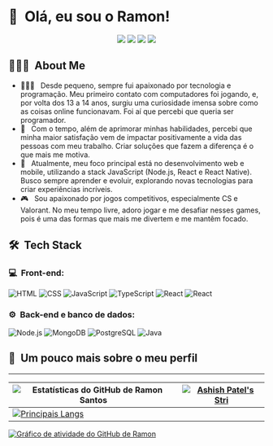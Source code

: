 <h1>👋 &nbsp;Olá, eu sou o Ramon!</h1>
<p align="center">
<a href="https://instagram.com/ramon_xp9"><img src="https://img.shields.io/badge/-@ramon_xp9_-E4405F?style=flat-square&logo=Instagram&logoColor=white"/></a>
<a href="https://ramonsantosportfolio.vercel.app"><img src="https://img.shields.io/badge/-ramonsantosportfolio.com.br-3423A6?style=flat-square&logo=Google-Chrome&logoColor=white"/></a>
<a href="https://www.linkedin.com/in/ramon-santosxp"><img src="https://img.shields.io/badge/Ramon%20Santos%20Xp-0077B5?style=flat-square&logo=Linkedin&logoColor=white"/></a>
<a href="mailto:ramonfishh@gmail.com"><img src="https://img.shields.io/badge/-ramonfishh@gmail.com-D14836?style=flat-square&logo=Gmail&logoColor=white"/></a>

</p>

<h2> 👨🏻‍💻 &nbsp;About Me </h2>

- 👨🏻‍💻 &nbsp; Desde pequeno, sempre fui apaixonado por tecnologia e programação. Meu primeiro contato com computadores foi jogando, e, por volta dos 13 a 14 anos, surgiu uma curiosidade imensa sobre como as coisas online funcionavam.
Foi aí que percebi que queria ser programador.
- 💚 &nbsp; Com o tempo, além de aprimorar minhas habilidades, percebi que minha maior satisfação vem de impactar positivamente a vida das pessoas com meu trabalho. Criar soluções que fazem a diferença é o que mais me motiva.
- 🚀 &nbsp; Atualmente, meu foco principal está no desenvolvimento web e mobile, utilizando a stack JavaScript (Node.js, React e React Native). Busco sempre aprender e evoluir, explorando novas tecnologias para criar experiências incríveis.
- 🎮 &nbsp;  Sou apaixonado por jogos competitivos, especialmente CS e Valorant. No meu tempo livre, adoro jogar e me desafiar nesses games, pois é uma das formas que mais me divertem e me mantêm focado.

<h2> 🛠 &nbsp;Tech Stack</h2>
<h3>💻 &nbsp;Front-end:</h3>

![HTML](https://img.shields.io/badge/-HTML-333333?style=flat&logo=HTML5)
![CSS](https://img.shields.io/badge/-CSS-333333?style=flat&logo=CSS3&logoColor=1572B6)
![JavaScript](https://img.shields.io/badge/-JavaScript-333333?style=flat&logo=javascript)
![TypeScript](https://img.shields.io/badge/-TypeScript-333333?style=flat&logo=typescript&logoColor=2D79C7)
![React](https://img.shields.io/badge/-React-333333?style=flat&logo=react)
![React](https://img.shields.io/badge/-React%20Native-333333?style=flat&logo=react)

<h3>⚙️ &nbsp;Back-end e banco de dados:</h3>

![Node.js](https://img.shields.io/badge/-Node.js-333333?style=flat&logo=node.js)
![MongoDB](https://img.shields.io/badge/-MongoDB-333333?style=flat&logo=mongodb)
![PostgreSQL](https://img.shields.io/badge/-PostgreSQL-333333?style=flat&logo=postgresql)
![Java](https://img.shields.io/badge/-Java-333333?style=flat&logo=java)

<h2>🚀 &nbsp;Um pouco mais sobre o meu perfil</h2>

---
| ![Estatísticas do GitHub de Ramon Santos](https://github-readme-stats.vercel.app/api?username=ramonsantos9&show_icons=true&theme=radical) | [![Ashish Patel's Stri](https://streak-stats.demolab.com?user=RamonSantos9&theme=dark&border_radius=7&mode=weekly)](https://git.io/streak-stats) |
| ------------------------------------------------------------ | ------------------------------------------------------------ |
| [![Principais Langs](https://github-readme-stats.vercel.app/api/top-langs/?username=ramonsantos9&layout=compact&&show_icons=true&theme=radical)](https://github.com/RamonSanto9/github-readme-stats) |                                                              |



[![Gráfico de atividade do GitHub de Ramon](https://github-readme-activity-graph.vercel.app/graph?username=ramonsantos9&bg_color=ffffff&color=ff047d&line=9e4c98&point=403d3d&area=true&hide_border=true)](https://github.com/RamonSantos9/github-readme-activity-graph)

